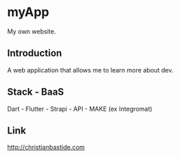 # myApp
My own website.

## Introduction
A web application that allows me to learn more about dev. 

## Stack - BaaS 
Dart - Flutter - Strapi - API - MAKE (ex Integromat)

## Link
http://christianbastide.com
